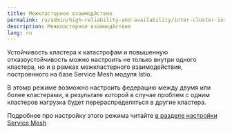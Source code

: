 ```yaml
---
title: Межкластерное взаимодйствие
permalink: ru/admin/high-reliability-and-availability/inter-cluster-interaction.html
description: Межкластерное взаимодйствие
lang: ru
---
```


Устойчивость кластера к катастрофам и повышенную отказоустойчивость можно настроить не только внутри одного кластера, но и в рамках межкластерного взаимодействия, построенного на базе Service Mesh модуля Istio.

В этомр режиме возможно настроить федерацию между двумя или более кластерами, в результате которой в случае проблем с одним кластеров нагрузка будет перераспределяться в другие кластера.

Подробнее про настройку этого режима читайте [в разделе настройки Service Mesh](../network/service-mesh-overview.html)
